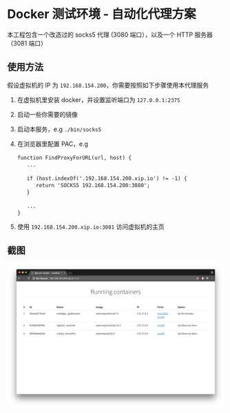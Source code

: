 # Docker 测试环境 - 自动化代理方案

本工程包含一个改造过的 socks5 代理 (3080 端口），以及一个 HTTP 服务器（3081 端口）

## 使用方法

假设虚拟机的 IP 为 `192.168.154.200`，你需要按照如下步骤使用本代理服务

1. 在虚拟机里安装 docker，并设置监听端口为 `127.0.0.1:2375`
2. 启动一些你需要的镜像
3. 启动本服务，e.g `./bin/socks5`
4. 在浏览器里配置 PAC，e.g

   ```
   function FindProxyForURL(url, host) {
      ...

      if (host.indexOf('.192.168.154.200.xip.io') != -1) {
         return 'SOCKS5 192.168.154.200:3080';
      }
    
      ...
   }
   ```

4. 使用 `192.168.154.200.xip.io:3081` 访问虚拟机的主页

## 截图

![screen](contrib/screenshot.jpg)

